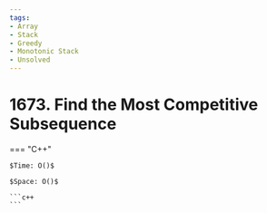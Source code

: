 ```yaml
---
tags:
- Array
- Stack
- Greedy
- Monotonic Stack
- Unsolved
---
```



# 1673. Find the Most Competitive Subsequence

=== "C++"

    $Time: O()$

    $Space: O()$

    ```c++
    ```